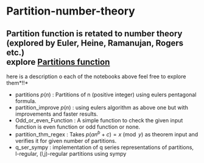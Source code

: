 # Partition-number-theory
Partition function is retated to number theory  
(explored by Euler, Heine, Ramanujan, Rogers etc.)  
explore [Partitions function](https://en.wikipedia.org/wiki/Partition_function_(number_theory))
---
here is a description o each of the notebooks above feel free to explore them*!!* 
+ partitions $p(n)$ : Partitions of n (positive integer) using eulers pentagonal formula.
+ partition_improve $p(n)$ : using eulers algorithm as above one but with improvements and faster results.
+ Odd_or_even_Function : A simple function to check the given input function is even function or odd function or none.
+ partition_thm_regex : Takes $p(an^b+c)  = x \pmod{y}$ as theorem input and verifies it for given number of partitions. 
+ q_ser_sympy : implementation of q series representations of partitions, l-regular, 
                (l,j)-regular partitions using sympy  

